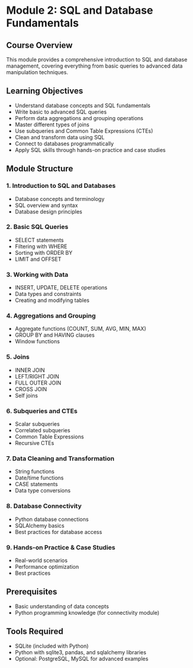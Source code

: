 # Module 2: SQL and Database Fundamentals

## Course Overview
This module provides a comprehensive introduction to SQL and database management, covering everything from basic queries to advanced data manipulation techniques.

## Learning Objectives
- Understand database concepts and SQL fundamentals
- Write basic to advanced SQL queries
- Perform data aggregations and grouping operations
- Master different types of joins
- Use subqueries and Common Table Expressions (CTEs)
- Clean and transform data using SQL
- Connect to databases programmatically
- Apply SQL skills through hands-on practice and case studies

## Module Structure

### 1. Introduction to SQL and Databases
- Database concepts and terminology
- SQL overview and syntax
- Database design principles

### 2. Basic SQL Queries
- SELECT statements
- Filtering with WHERE
- Sorting with ORDER BY
- LIMIT and OFFSET

### 3. Working with Data
- INSERT, UPDATE, DELETE operations
- Data types and constraints
- Creating and modifying tables

### 4. Aggregations and Grouping
- Aggregate functions (COUNT, SUM, AVG, MIN, MAX)
- GROUP BY and HAVING clauses
- Window functions

### 5. Joins
- INNER JOIN
- LEFT/RIGHT JOIN
- FULL OUTER JOIN
- CROSS JOIN
- Self joins

### 6. Subqueries and CTEs
- Scalar subqueries
- Correlated subqueries
- Common Table Expressions
- Recursive CTEs

### 7. Data Cleaning and Transformation
- String functions
- Date/time functions
- CASE statements
- Data type conversions

### 8. Database Connectivity
- Python database connections
- SQLAlchemy basics
- Best practices for database access

### 9. Hands-on Practice & Case Studies
- Real-world scenarios
- Performance optimization
- Best practices

## Prerequisites
- Basic understanding of data concepts
- Python programming knowledge (for connectivity module)

## Tools Required
- SQLite (included with Python)
- Python with sqlite3, pandas, and sqlalchemy libraries
- Optional: PostgreSQL, MySQL for advanced examples